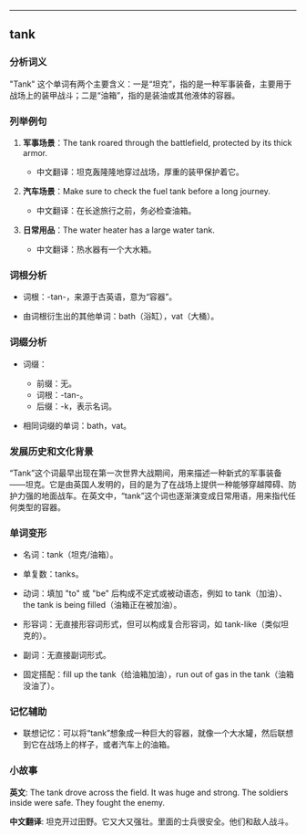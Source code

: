 
---------------
## tank
### 分析词义
"Tank" 这个单词有两个主要含义：一是“坦克”，指的是一种军事装备，主要用于战场上的装甲战斗；二是“油箱”，指的是装油或其他液体的容器。

### 列举例句
1. **军事场景**：The tank roared through the battlefield, protected by its thick armor.
   - 中文翻译：坦克轰隆隆地穿过战场，厚重的装甲保护着它。

2. **汽车场景**：Make sure to check the fuel tank before a long journey.
   - 中文翻译：在长途旅行之前，务必检查油箱。

3. **日常用品**：The water heater has a large water tank.
   - 中文翻译：热水器有一个大水箱。

### 词根分析
- 词根：-tan-，来源于古英语，意为“容器”。

- 由词根衍生出的其他单词：bath（浴缸），vat（大桶）。

### 词缀分析
- 词缀：
  - 前缀：无。
  - 词根：-tan-。
  - 后缀：-k，表示名词。

- 相同词缀的单词：bath，vat。

### 发展历史和文化背景
“Tank”这个词最早出现在第一次世界大战期间，用来描述一种新式的军事装备——坦克。它是由英国人发明的，目的是为了在战场上提供一种能够穿越障碍、防护力强的地面战车。在英文中，“tank”这个词也逐渐演变成日常用语，用来指代任何类型的容器。

### 单词变形
- 名词：tank（坦克/油箱）。
- 单复数：tanks。
- 动词：填加 "to" 或 "be" 后构成不定式或被动语态，例如 to tank（加油）、the tank is being filled（油箱正在被加油）。
- 形容词：无直接形容词形式，但可以构成复合形容词，如 tank-like（类似坦克的）。
- 副词：无直接副词形式。

- 固定搭配：fill up the tank（给油箱加油），run out of gas in the tank（油箱没油了）。

### 记忆辅助
- 联想记忆：可以将“tank”想象成一种巨大的容器，就像一个大水罐，然后联想到它在战场上的样子，或者汽车上的油箱。

### 小故事
**英文**:
The tank drove across the field. It was huge and strong. The soldiers inside were safe. They fought the enemy.

**中文翻译**:
坦克开过田野。它又大又强壮。里面的士兵很安全。他们和敌人战斗。

